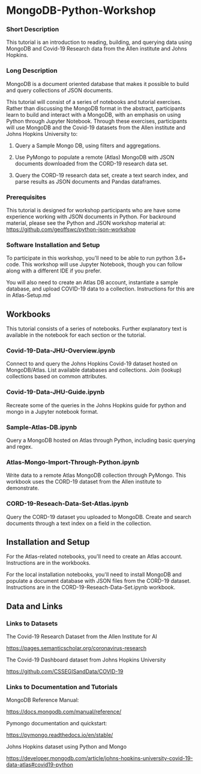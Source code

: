 # MongoDB-Python-Workshop

### Short Description

This tutorial is an introduction to reading, building, and querying data using MongoDB and Covid-19 Research data from the Allen institute and Johns Hopkins. 

### Long Description

MongoDB is a document oriented database that makes it possible to build and query collections of JSON documents.

This tutorial will consist of a series of notebooks and tutorial exercises. Rather than discussing the MongoDB format in the abstract, participants learn to build and interact with a MongoDB, with an emphasis on using Python through Jupyter Notebook. Through these exercises, participants will use MongoDB and the Covid-19 datasets from the Allen institute and Johns Hopkins University to:


1. Query a Sample Mongo DB, using filters and aggregations.

2. Use PyMongo to populate a remote (Atlas) MongoDB with JSON documents downloaded from the CORD-19 research data set. 

3. Query the CORD-19 research data set, create a text search index, and parse results as JSON documents and Pandas dataframes. 

### Prerequisites

This tutorial is designed for workshop participants who are have some experience working with JSON documents in Python. For backround material, please see the Python and JSON workshop material at: https://github.com/geoffswc/python-json-workshop 

### Software Installation and Setup

To participate in this workshop, you'll need to be able to run python 3.6+ code. This workshop will use Jupyter Notebook, though you can follow along with a different IDE if you prefer.

You will also need to create an Atlas DB account, instantiate a sample database, and upload COVID-19 data to a collection. Instructions for this are in Atlas-Setup.md

## Workbooks

This tutorial consists of a series of notebooks. Further explanatory text is available in the notebook for each section or the tutorial.  

### Covid-19-Data-JHU-Overview.ipynb

Connect to and query the Johns Hopkins Covid-19 dataset hosted on MongoDB/Atlas. List available databases and collections. Join (lookup) collections based on common attributes. 

### Covid-19-Data-JHU-Guide.ipynb

Recreate some of the queries in the Johns Hopkins guide for python and mongo in a Jupyter notebook format.

### Sample-Atlas-DB.ipynb

Query a MongoDB hosted on Atlas through Python, including basic querying and regex.

### Atlas-Mongo-Import-Through-Python.ipynb

Write data to a remote Atlas MongoDB collection through PyMongo. This workbook uses the CORD-19 dataset from the Allen institute to demonstrate. 

### CORD-19-Reseach-Data-Set-Atlas.ipynb

Query the CORD-19 dataset you uploaded to MongoDB. Create and search documents through a text index on a field in the collection. 

## Installation and Setup

For the Atlas-related notebooks, you'll need to create an Atlas account. Instructions are in the workbooks. 

For the local installation notebooks, you'll need to install MongoDB and populate a document database with JSON files from the CORD-19 dataset. Instructions are in the CORD-19-Reseach-Data-Set.ipynb workbook.

## Data and Links

### Links to Datasets

The Covid-19 Research Dataset from the Allen Institute for AI

https://pages.semanticscholar.org/coronavirus-research

The Covid-19 Dashboard dataset from Johns Hopkins University

https://github.com/CSSEGISandData/COVID-19

### Links to Documentation and Tutorials

MongoDB Reference Manual:

https://docs.mongodb.com/manual/reference/

Pymongo documentation and quickstart: 

https://pymongo.readthedocs.io/en/stable/

Johns Hopkins dataset using Python and Mongo

https://developer.mongodb.com/article/johns-hopkins-university-covid-19-data-atlas#covid19-python







